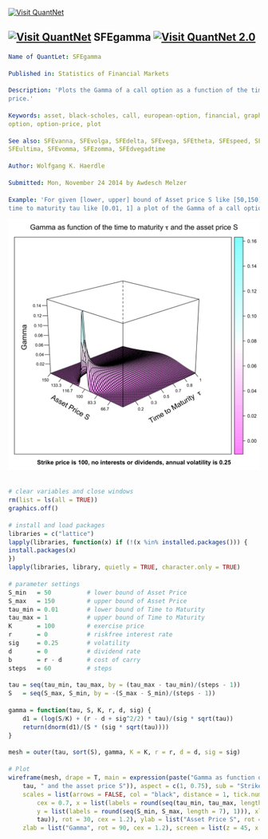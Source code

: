 
[<img src="https://github.com/QuantLet/Styleguide-and-Validation-procedure/blob/master/pictures/banner.png" alt="Visit QuantNet">](http://quantlet.de/index.php?p=info)

## [<img src="https://github.com/QuantLet/Styleguide-and-Validation-procedure/blob/master/pictures/qloqo.png" alt="Visit QuantNet">](http://quantlet.de/) **SFEgamma** [<img src="https://github.com/QuantLet/Styleguide-and-Validation-procedure/blob/master/pictures/QN2.png" width="60" alt="Visit QuantNet 2.0">](http://quantlet.de/d3/ia)

```yaml
Name of QuantLet: SFEgamma

Published in: Statistics of Financial Markets

Description: 'Plots the Gamma of a call option as a function of the time to maturity and the asset
price.'

Keywords: asset, black-scholes, call, european-option, financial, graphical representation, greeks,
option, option-price, plot

See also: SFEvanna, SFEvolga, SFEdelta, SFEvega, SFEtheta, SFEspeed, SFEcharmcall, SFEcolor,
SFEultima, SFEvomma, SFEzomma, SFEdvegadtime

Author: Wolfgang K. Haerdle

Submitted: Mon, November 24 2014 by Awdesch Melzer

Example: 'For given [lower, upper] bound of Asset price S like [50,150] and [lower, upper] bound of
time to maturity tau like [0.01, 1] a plot of the Gamma of a call option is produced.'
```

![Picture1](SFEgamma-1.png)


```r

# clear variables and close windows
rm(list = ls(all = TRUE))
graphics.off()

# install and load packages
libraries = c("lattice")
lapply(libraries, function(x) if (!(x %in% installed.packages())) {
install.packages(x)
})
lapply(libraries, library, quietly = TRUE, character.only = TRUE)

# parameter settings
S_min   = 50          # lower bound of Asset Price
S_max   = 150         # upper bound of Asset Price 
tau_min = 0.01        # lower bound of Time to Maturity
tau_max = 1           # upper bound of Time to Maturity
K       = 100         # exercise price
r       = 0           # riskfree interest rate                  
sig     = 0.25        # volatility               
d       = 0           # dividend rate                  
b       = r - d       # cost of carry       
steps   = 60          # steps 

tau = seq(tau_min, tau_max, by = (tau_max - tau_min)/(steps - 1))
S   = seq(S_max, S_min, by = -(S_max - S_min)/(steps - 1))

gamma = function(tau, S, K, r, d, sig) {
    d1 = (log(S/K) + (r - d + sig^2/2) * tau)/(sig * sqrt(tau))
    return(dnorm(d1)/(S * (sig * sqrt(tau))))
}

mesh = outer(tau, sort(S), gamma, K = K, r = r, d = d, sig = sig)

# Plot
wireframe(mesh, drape = T, main = expression(paste("Gamma as function of the time to maturity ", 
    tau, " and the asset price S")), aspect = c(1, 0.75), sub = "Strike price is 100, no interests or dividends, annual volatility is 0.25", 
    scales = list(arrows = FALSE, col = "black", distance = 1, tick.number = 8, 
        cex = 0.7, x = list(labels = round(seq(tau_min, tau_max, length = 7), 1)), 
        y = list(labels = round(seq(S_min, S_max, length = 7), 1))), xlab = list(expression(paste("Time to Maturity  ", 
        tau)), rot = 30, cex = 1.2), ylab = list("Asset Price S", rot = -30, cex = 1.2), 
    zlab = list("Gamma", rot = 90, cex = 1.2), screen = list(z = 45, x = -70))

```
